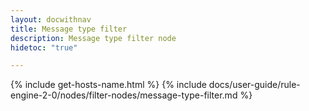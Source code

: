 ```yaml
---
layout: docwithnav
title: Message type filter
description: Message type filter node
hidetoc: "true"

---
```


{% include get-hosts-name.html %}
{% include docs/user-guide/rule-engine-2-0/nodes/filter-nodes/message-type-filter.md %}
